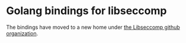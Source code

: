 Golang bindings for libseccomp
==============================

The bindings have moved to a new home under [the Libseccomp github organization](https://github.com/seccomp/libseccomp-golang).
